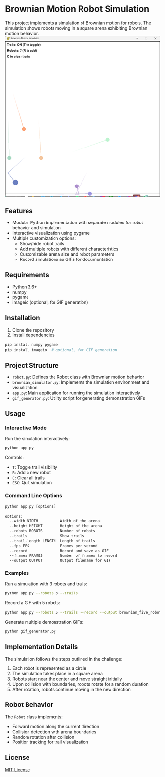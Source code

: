 # Brownian Motion Robot Simulation

This project implements a simulation of Brownian motion for robots. The simulation shows robots moving in a square arena exhibiting Brownian motion behavior.
![Simulation window](image.png)

## Features

- Modular Python implementation with separate modules for robot behavior and simulation
- Interactive visualization using pygame
- Multiple customization options:
  - Show/hide robot trails
  - Add multiple robots with different characteristics
  - Customizable arena size and robot parameters
  - Record simulations as GIFs for documentation

## Requirements

- Python 3.6+
- numpy
- pygame
- imageio (optional, for GIF generation)

## Installation

1. Clone the repository
2. Install dependencies:

```bash
pip install numpy pygame
pip install imageio  # optional, for GIF generation
```

## Project Structure

- `robot.py`: Defines the Robot class with Brownian motion behavior
- `brownian_simulator.py`: Implements the simulation environment and visualization
- `app.py`: Main application for running the simulation interactively
- `gif_generator.py`: Utility script for generating demonstration GIFs

## Usage

### Interactive Mode

Run the simulation interactively:

```bash
python app.py
```

Controls:

- `T`: Toggle trail visibility
- `R`: Add a new robot
- `C`: Clear all trails
- `ESC`: Quit simulation

### Command Line Options

```
python app.py [options]

options:
  --width WIDTH          Width of the arena
  --height HEIGHT        Height of the arena
  --robots ROBOTS        Number of robots
  --trails               Show trails
  --trail-length LENGTH  Length of trails
  --fps FPS              Frames per second
  --record               Record and save as GIF
  --frames FRAMES        Number of frames to record
  --output OUTPUT        Output filename for GIF
```

### Examples

Run a simulation with 3 robots and trails:

```bash
python app.py --robots 3 --trails
```

Record a GIF with 5 robots:

```bash
python app.py --robots 5 --trails --record --output brownian_five_robots.gif
```

Generate multiple demonstration GIFs:

```bash
python gif_generator.py
```

<!-- ## Demo GIFs

The following GIFs demonstrate different aspects of the Brownian motion simulation:

- `single_robot.gif`: Single robot with trail showing basic Brownian motion
- `multiple_robots.gif`: Five robots showing emergent patterns
- `no_trails.gif`: Three robots without trails
- `long_trails.gif`: Two robots with long trails showing extensive movement patterns
- `small_arena.gif`: Three robots in a smaller arena showing increased collision frequency -->

## Implementation Details

The simulation follows the steps outlined in the challenge:

1. Each robot is represented as a circle
2. The simulation takes place in a square arena
3. Robots start near the center and move straight initially
4. Upon collision with boundaries, robots rotate for a random duration
5. After rotation, robots continue moving in the new direction

## Robot Behavior

The `Robot` class implements:

- Forward motion along the current direction
- Collision detection with arena boundaries
- Random rotation after collision
- Position tracking for trail visualization

## License

[MIT License](LICENSE)
